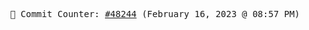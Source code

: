 <p align="center">
    <samp>
        📮 Commit Counter: <a href="https://github.com/Javascript-void0/Javascript-void0/commits/main">#48244</a> (February 16, 2023 @ 08:57 PM)
    </samp>
</p>